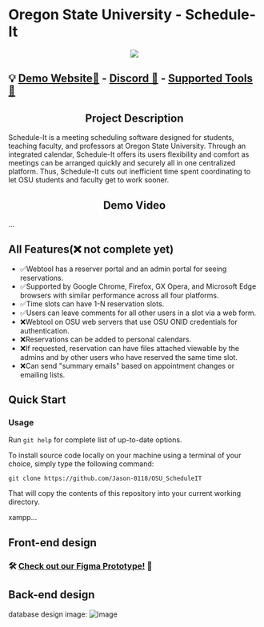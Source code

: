 # Oregon State University - Schedule-It
<p align="center"><img src="https://lh3.googleusercontent.com/pw/AJFCJaUijRE_qyiuXSb333XAHMiusOJ499Uy3d_hPMRABn-Npd9873pqRaYSPlHwYzo5V0hghlELVZdCJydb1Zr7X9bws4xxhjueiFyrYkCzMPq2JwODDRtukeOtMQM1dVzXhbNDlG-Se0pCQYIhdoY3P4z4p6JGKIR2LGGfyejhMfgtE-8o_wszC2EJjxOSiXRalGCiEdTILSiivo10H_ZLb7ZpbvPKdkSPLxahBvWJI8QGYXUHLsV33hM5QqUk-cCQrMeKkURQeadOU5uKqMCU3CwBaT-owOO2RrjnSIDZ4Y6dyIhM47zOhH2WvCgBNGv6_hI5kAu3W2ibWUqUwikd3AdkoYl8Y5_0JPRVGxWk-AlcvPPKA2ndp4gSt0lm_AFsPJ_7bA3BrQ6foNeSXbuwKcJOPcYndEkyQwdA2K_-HIhFYci3e7B_-5Wi1JSxzrRvf6nRCvL-zBkUsZW2hPgGiClu7uSE-3lU4l7ROi1z6kB0_yBmC5oCbAvnYKUhcVaPZDlmEGzKR8F9JnJTW4k385AFcHBGly5pCyc_PRUvcSadhpvoCrOWq2DUhJoAsQSM9MKNVR0EhVaMn2xpyfjpwDev6_uUIA_b8uZsuYSYrC51tpVIFN-2guddnU4VCTL7_IFJb4WOcNqmCGhE3T2BN1e1mItbzTKt6pydT5rKiO9frPTgrhR7FRUS57kkx3yJMb_o72rkeakMY2yhMmNp88GGqBIebzN0dL0x33rPOBs3JgH3aNmLM0BmJchWm97Ed_hfqxXIl5shuH5uv5OnR_3c2Vocw9XTnizFVbzmMH50VCAiSL7cw8YjvFkvsCuDYtKAIkz223LYXlCbb5UdpYU9Z1_U-yg1e15kELYtE17VLEWtlyiOsEfGnGC3yCmTo3rkToXDSrZqIobMQF7G2bAmsAtwidozIYzS2njhG08dlVul_sXDhwXjSeWDjQaAXisvF1Fa0psZ4D8rIrTmE_DGg4oRXvd335V5pFUKHgYsXEyZZCksLpMjnMhvxXtp00D4Q_xtkL2_NGb2uKQDtsg2-3wBTjJAX6LP18Nrvg=w1343-h873-s-no?authuser=0"/></p>


## 💡 [Demo Website📃](https://osu-scheduleit.000webhostapp.com/OSU_ScheduleIT/index.php) - [Discord 💬](https://discord.gg/BwgpFa3Mj5) - [Supported Tools 🧰](https://it.engineering.oregonstate.edu/supported-tools-platforms-web-development)

<h2 align="center"> Project Description </h2>
Schedule-It is a meeting scheduling software designed for students, teaching faculty, and professors at Oregon State University. Through an integrated calendar, Schedule-It offers its users flexibility and comfort as meetings can be arranged quickly and securely all in one centralized platform. Thus, Schedule-It cuts out inefficient time spent coordinating to let OSU students and faculty get to work sooner.

<h2 align="center"> Demo Video </h2>
...

## All Features(❌ not complete yet)
- ✅Webtool has a reserver portal and an admin portal for seeing reservations.
- ✅Supported by Google Chrome, Firefox, GX Opera, and Microsoft Edge browsers with similar performance across all four platforms.
- ✅Time slots can have 1-N reservation slots.
- ✅Users can leave comments for all other users in a slot via a web form.
- ❌Webtool on OSU web servers that use OSU ONID credentials for authentication.
- ❌Reservations can be added to personal calendars.
- ❌If requested, reservation can have files attached viewable by the admins and by other users who have reserved the same time slot.
- ❌Can send "summary emails" based on appointment changes or emailing lists.

## Quick Start
### Usage

Run `git help` for complete list of up-to-date options.

To install source code locally on your machine using a terminal of your choice, simply type the following command:
```
git clone https://github.com/Jason-0118/OSU_ScheduleIT
   ```
That will copy the contents of this repository into your current working directory. 

xampp...

## Front-end design
### 🛠️ [Check out our Figma Prototype!](https://www.figma.com/proto/k0BjEiY1yajNZD2sNG31jT/ScheduleIt?node-id=9-39&scaling=min-zoom&page-id=0%3A1&starting-point-node-id=9%3A39) 🤖

## Back-end design
database design image:
![image](https://github.com/Jason-0118/OSU_ScheduleIT/assets/91577254/56604878-da60-4006-89e0-96dac0da7c96)

